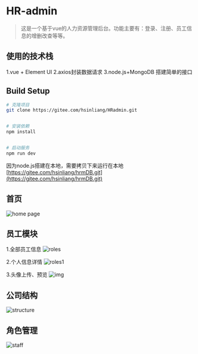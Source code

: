 # HR-admin

> 这是一个基于vue的人力资源管理后台。功能主要有：登录、注册、员工信息的增删改查等等。


## 使用的技术栈

1.vue + Element UI
2.axios封装数据请求
3.node.js+MongoDB 搭建简单的接口


## Build Setup

```bash
# 克隆项目
git clone https://gitee.com/hsinliang/HRadmin.git


# 安装依赖
npm install


# 启动服务
npm run dev
```

因为node.js搭建在本地，需要拷贝下来运行在本地 [https://gitee.com/hsinliang/hrmDB.git](https://gitee.com/hsinliang/hrmDB.git)


## 首页
![home page](https://gitee.com/hsinliang/HRadmin/raw/master/Exhibition/%E5%BE%AE%E4%BF%A1%E5%9B%BE%E7%89%87_20211208093207.png)

## 员工模块
1.全部员工信息
![roles](https://gitee.com/hsinliang/HRadmin/raw/master/Exhibition/%E5%BE%AE%E4%BF%A1%E5%9B%BE%E7%89%87_202112080932071.png)

2.个人信息详情
![roles1](https://gitee.com/hsinliang/HRadmin/raw/master/Exhibition/%E5%BE%AE%E4%BF%A1%E5%9B%BE%E7%89%87_202112080932072.png)

3.头像上传、预览
![img](https://gitee.com/hsinliang/HRadmin/raw/master/Exhibition/%E5%BE%AE%E4%BF%A1%E5%9B%BE%E7%89%87_202112080932073.png)

## 公司结构
![structure](https://gitee.com/hsinliang/HRadmin/raw/master/Exhibition/%E5%BE%AE%E4%BF%A1%E5%9B%BE%E7%89%87_202112080932074.png)

## 角色管理
![staff](https://gitee.com/hsinliang/HRadmin/raw/master/Exhibition/%E5%BE%AE%E4%BF%A1%E5%9B%BE%E7%89%87_202112080932075.png)
